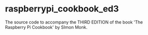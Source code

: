 # raspberrypi_cookbook_ed3
The source code to accompany the THIRD EDITION of the book 'The Raspberry Pi Cookbook' by SImon Monk.
